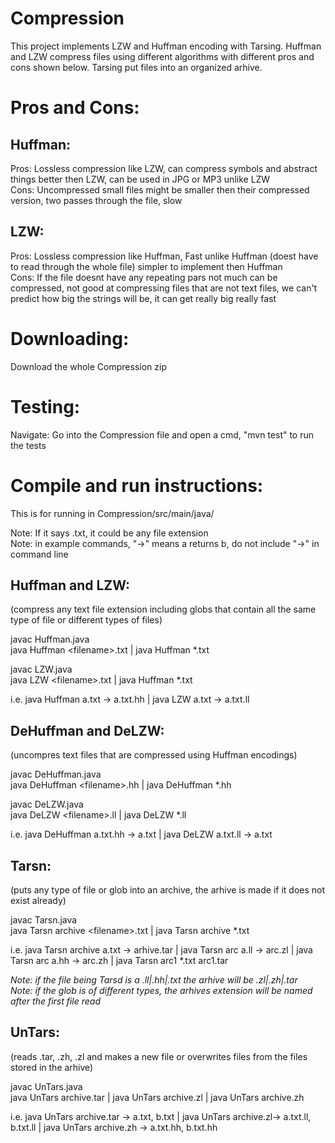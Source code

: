 # Compression
This project implements LZW and Huffman encoding with Tarsing. Huffman and LZW compress files using different algorithms with different pros and cons shown below. Tarsing put files into an organized arhive.

# Pros and Cons:
Huffman:
-------
Pros: Lossless compression like LZW, can compress symbols and abstract things better then LZW, can be used in  JPG or MP3 unlike LZW  
Cons: Uncompressed small files might be smaller then their compressed version, two passes through the file, slow 

LZW:
-------
Pros: Lossless compression like Huffman, Fast unlike Huffman (doest have to read through the whole file) simpler to implement then Huffman  
Cons: If the file doesnt have any repeating pars not much can be compressed, not good at compressing files that are not text files, we can't predict how big the strings will be, it can get really big really fast


# Downloading:
Download the whole Compression zip

# Testing:
Navigate: Go into the Compression file and open a cmd, "mvn test" to run the tests

# Compile and run instructions:
This is for running in Compression/src/main/java/  

Note: If it says .txt, it could be any file extension  
Note: in example commands, "->" means a returns b, do not include "->" in command line

Huffman and LZW: 
-------------------
(compress any text file extension including globs that contain all the same type of file or different types of files)

javac Huffman.java  
java Huffman \<filename\>.txt | java Huffman *.txt  
  
javac LZW.java  
java LZW \<filename\>.txt | java Huffman *.txt  
  
i.e. java Huffman a.txt -> a.txt.hh | java LZW a.txt -> a.txt.ll 

DeHuffman and DeLZW: 
-------------------
(uncompres text files that are compressed using Huffman encodings)

javac DeHuffman.java  
java DeHuffman \<filename\>.hh | java DeHuffman *.hh  
  
javac DeLZW.java  
java DeLZW \<filename\>.ll | java DeLZW *.ll  
  
i.e. java DeHuffman a.txt.hh -> a.txt | java DeLZW a.txt.ll -> a.txt

Tarsn: 
-------------------
(puts any type of file or glob into an archive, the arhive is made if it does not exist already)

javac Tarsn.java  
java Tarsn archive \<filename\>.txt | java Tarsn archive *.txt  
  
i.e. java Tarsn archive a.txt -> arhive.tar | java Tarsn arc a.ll -> arc.zl | java Tarsn arc a.hh -> arc.zh | java Tarsn arc1 *.txt arc1.tar
  
*Note: if the file being Tarsd is a .ll|.hh|.txt the arhive will be .zl|.zh|.tar  
Note:  if the glob is of different types, the arhives extension will be named after the first file read*
  
UnTars: 
-------------------
(reads .tar, .zh, .zl and makes a new file or overwrites files from the files stored in the arhive)

javac UnTars.java  
java UnTars archive.tar | java UnTars archive.zl | java UnTars archive.zh

i.e. java UnTars archive.tar -> a.txt, b.txt | java UnTars archive.zl-> a.txt.ll, b.txt.ll | java UnTars archive.zh -> a.txt.hh, b.txt.hh








